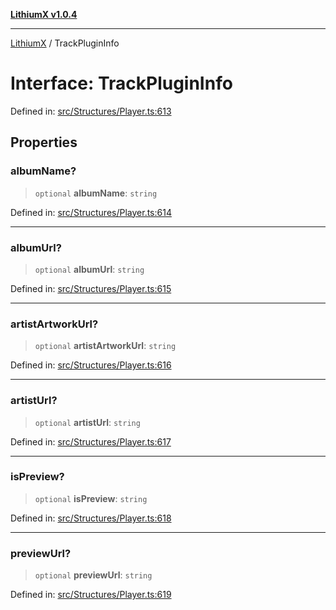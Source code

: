 [**LithiumX v1.0.4**](../README.md)

***

[LithiumX](../globals.md) / TrackPluginInfo

# Interface: TrackPluginInfo

Defined in: [src/Structures/Player.ts:613](https://github.com/anantix-network/LithiumX/blob/1ee801f60507a40b0e1da1b728c5a61e34ba8699/src/Structures/Player.ts#L613)

## Properties

### albumName?

> `optional` **albumName**: `string`

Defined in: [src/Structures/Player.ts:614](https://github.com/anantix-network/LithiumX/blob/1ee801f60507a40b0e1da1b728c5a61e34ba8699/src/Structures/Player.ts#L614)

***

### albumUrl?

> `optional` **albumUrl**: `string`

Defined in: [src/Structures/Player.ts:615](https://github.com/anantix-network/LithiumX/blob/1ee801f60507a40b0e1da1b728c5a61e34ba8699/src/Structures/Player.ts#L615)

***

### artistArtworkUrl?

> `optional` **artistArtworkUrl**: `string`

Defined in: [src/Structures/Player.ts:616](https://github.com/anantix-network/LithiumX/blob/1ee801f60507a40b0e1da1b728c5a61e34ba8699/src/Structures/Player.ts#L616)

***

### artistUrl?

> `optional` **artistUrl**: `string`

Defined in: [src/Structures/Player.ts:617](https://github.com/anantix-network/LithiumX/blob/1ee801f60507a40b0e1da1b728c5a61e34ba8699/src/Structures/Player.ts#L617)

***

### isPreview?

> `optional` **isPreview**: `string`

Defined in: [src/Structures/Player.ts:618](https://github.com/anantix-network/LithiumX/blob/1ee801f60507a40b0e1da1b728c5a61e34ba8699/src/Structures/Player.ts#L618)

***

### previewUrl?

> `optional` **previewUrl**: `string`

Defined in: [src/Structures/Player.ts:619](https://github.com/anantix-network/LithiumX/blob/1ee801f60507a40b0e1da1b728c5a61e34ba8699/src/Structures/Player.ts#L619)
